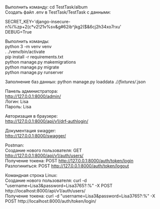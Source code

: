 Выполнить команду: cd TestTask/album  
Создать файл .env в TestTask/TestTask с данными:  
  
SECRET_KEY='django-insecure-n%i%zp+2(c*v2!*2*1v%sv&g#62ib^jkg2($&6cj2h34xo7rxu'  
DEBUG=True  

Выполнить команды:  
python 3 -m venv venv  
. ./venv/bin/activate  
pip install -r requirements.txt  
python manage.py makemigrations  
python manage.py migrate  
python manage.py runserver  

Заполнение баз данных: python manage.py loaddata ./*/fixtures/*.json  

Панель администратора:  
http://127.0.0.1:8000/admin/  
Логин: Lisa  
Пароль: Lisa  
  
Авторизация в браузере:  
http://127.0.0.1:8000/api/v1/drf-authlogin/  

Документация swagger:  
http://127.0.0.1:8000/swagger/
  
Postman:  
Создание нового пользователя: GET http://127.0.0.1:8000/api/v1/auth/users/  
Получение токена: POST http://127.0.0.1:8000/auth/token/login  
Разлогиниться: POST http://127.0.0.1:8000/auth/token/logout  

Командная строка Linux:  
Создание нового пользователя: curl -d "username=Lisa3&password=Lisa3765?:%" -X POST http://localhost:8000/api/v1/auth/users/  
Получение токена: curl -d "username=Lisa3&password=Lisa3765?:%" -X POST http://localhost:8000/auth/token/login/
